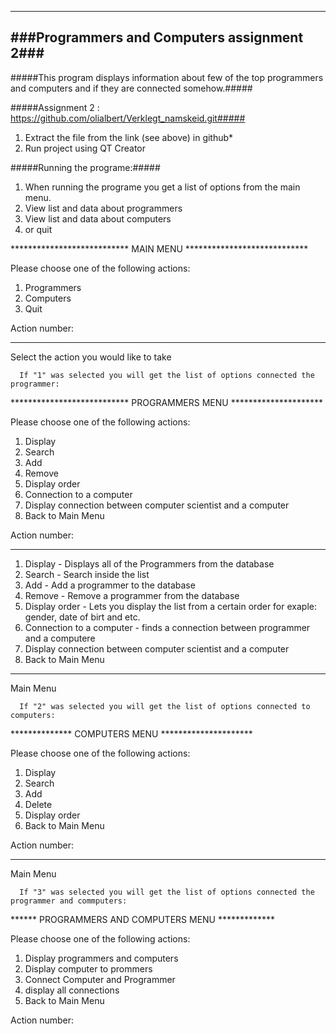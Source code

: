 ---------------------------------------------
###Programmers and Computers assignment 2###
---------------------------------------------

#####This program displays information about few of the top programmers and computers and if they are connected somehow.#####

#####Assignment 2 : https://github.com/olialbert/Verklegt_namskeid.git#####
1. Extract the file from the link (see above) in github*
2. Run project using QT Creator


#####Running the programe:#####

1. When running the programe you get a list of options from the main menu. 
2. View list and data about programmers
3. View list and data about computers
4. or quit

***************************  MAIN MENU  **************************** 

Please choose one of the following actions: 

1. Programmers   
2. Computers     
9. Quit          

Action number: 
******************************************************************

   Select the action you would like to take
      
      If "1" was selected you will get the list of options connected the programmer:
      
***************************  PROGRAMMERS MENU  *********************


Please choose one of the following actions: 

1. Display                                                      
2. Search                                                       
3. Add                                                          
4. Remove                                                       
5. Display order                                                
6. Connection to a computer                                     
7. Display connection between computer scientist and a computer 
9. Back to Main Menu                                            

Action number:
******************************************************************

1. Display    - Displays all of the Programmers from the database                                                   
2. Search     - Search inside the list                                                  
3. Add        - Add a programmer to the database                                                  
4. Remove     - Remove a programmer from the database                                                  
5. Display order  - Lets you display the list from a certain order for exaple: gender, date of birt and etc.                                    
6. Connection to a computer  - finds a connection between programmer and a computere                                   
7. Display connection between computer scientist and a computer 
9. Back to Main Menu
***************************************************************
   Main Menu
      
      If "2" was selected you will get the list of options connected to computers:

**************  COMPUTERS MENU  ********************* 

Please choose one of the following actions: 

1. Display           
2. Search            
3. Add               
4. Delete            
5. Display order     
9. Back to Main Menu 

Action number:

******************************************************
   Main Menu
      
      If "3" was selected you will get the list of options connected the programmer and commputers:

******  PROGRAMMERS AND COMPUTERS MENU  ************* 

Please choose one of the following actions: 

1. Display programmers and computers                  
2. Display computer to prommers                  
3. Connect Computer and Programmer           
4. display all connections                  
9. Back to Main Menu                        

Action number:
